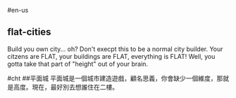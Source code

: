 #en-us
## flat-cities
Build you own city... oh? Don't execpt this to be a normal city builder. Your citzens are FLAT, your buildings are FLAT, everything is FLAT! Well, you gotta take that part of "height" out of your brain.

#cht
##平面城
平面城是一個城市建造遊戲，顧名思義，你會缺少一個維度，那就是高度。現在，最好別去想誰住在二樓。
